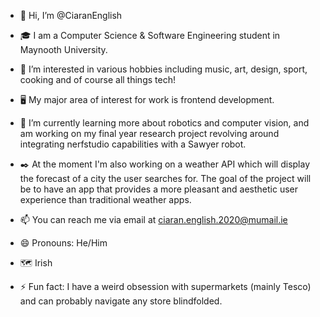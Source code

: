 - 👋 Hi, I’m @CiaranEnglish

- :mortar_board: I am a Computer Science & Software Engineering student in Maynooth University.
- 👀 I’m interested in various hobbies including music, art, design, sport, cooking and of course all things tech!
- :desktop_computer: My major area of interest for work is frontend development.
- 🌱 I’m currently learning more about robotics and computer vision, and am working on my final year research project revolving around integrating nerfstudio capabilities with a Sawyer robot.
- :black_nib: At the moment I'm also working on a weather API which will display the forecast of a city the user searches for. The goal of the project will be to have an app that provides a more pleasant and aesthetic user experience than traditional weather apps.
- 📫 You can reach me via email at ciaran.english.2020@mumail.ie
- 😄 Pronouns: He/Him
- :world_map: Irish
- ⚡ Fun fact: I have a weird obsession with supermarkets (mainly Tesco) and can probably navigate any store blindfolded.

<!---
CiaranEnglish/CiaranEnglish is a ✨ special ✨ repository because its `README.md` (this file) appears on your GitHub profile.
You can click the Preview link to take a look at your changes.
--->
